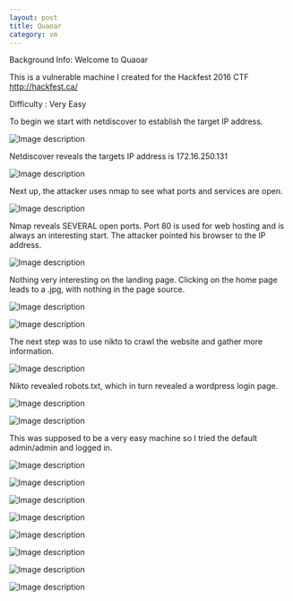 ```yaml
---
layout: post
title: Quaoar
category: vm
---
```

Background Info:
Welcome to Quaoar

This is a vulnerable machine I created for the Hackfest 2016 CTF http://hackfest.ca/

Difficulty : Very Easy

To begin we start with netdiscover to establish the target IP address. 

![Image description](/images/quaoarnetdiscover1.png)

Netdiscover reveals the targets IP address is 172.16.250.131

![Image description](/images/quaoarnetdiscover2.png)

Next up, the attacker uses nmap to see what ports and services are open.

![Image description](/images/quaoarnmap1.png)

Nmap reveals SEVERAL open ports. Port 80 is used for web hosting and is always an interesting start. The attacker pointed his browser to the IP address. 

![Image description](/images/quaoarnmap2.png)

Nothing very interesting on the landing page. Clicking on the home page leads to a .jpg, with nothing in the page source.  

![Image description](/images/quaoarweb1.png)

![Image description](/images/quaoarweb2.png)

The next step was to use nikto to crawl the website and gather more information.

![Image description](/images/quaoarnikto.png)

Nikto revealed robots.txt, which in turn revealed a wordpress login page.

![Image description](/images/quaoarrobotstxt.png)

![Image description](/images/quaoarwplogin.png)

This was supposed to be a very easy machine so I tried the default admin/admin and logged in. 

![Image description](/images/quaoarwplogin1.png)



![Image description](/images/quaoarwpadminpage.png)

![Image description](/images/quaoarphpreverse.png)

![Image description](/images/quaoarnetcatshell.png)

![Image description](/images/quaoarflag1.png)

![Image description](/images/configphp.png)

![Image description](/images/sshroot.png)

![Image description](/images/quaoarrootflag.png)
